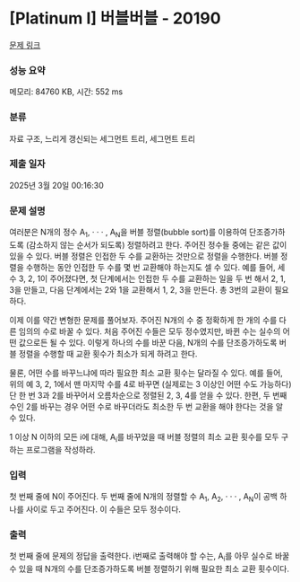 # [Platinum I] 버블버블 - 20190 

[문제 링크](https://www.acmicpc.net/problem/20190) 

### 성능 요약

메모리: 84760 KB, 시간: 552 ms

### 분류

자료 구조, 느리게 갱신되는 세그먼트 트리, 세그먼트 트리

### 제출 일자

2025년 3월 20일 00:16:30

### 문제 설명

<p>여러분은 N개의 정수 A<sub>1</sub>, · · · , A<sub>N</sub>을 버블 정렬(bubble sort)를 이용하여 단조증가하도록 (감소하지 않는 순서가 되도록) 정렬하려고 한다. 주어진 정수들 중에는 같은 값이 있을 수 있다. 버블 정렬은 인접한 두 수를 교환하는 것만으로 정렬을 수행한다. 버블 정렬을 수행하는 동안 인접한 두 수를 몇 번 교환해야 하는지도 셀 수 있다. 예를 들어, 세 수 3, 2, 1이 주어졌다면, 첫 단계에서는 인접한 두 수를 교환하는 일을 두 번 해서 2, 1, 3을 만들고, 다음 단계에서는 2와 1을 교환해서 1, 2, 3을 만든다. 총 3번의 교환이 필요하다.</p>

<p>이제 이를 약간 변형한 문제를 풀어보자. 주어진 N개의 수 중 정확하게 한 개의 수를 다른 임의의 수로 바꿀 수 있다. 처음 주어진 수들은 모두 정수였지만, 바뀐 수는 실수의 어떤 값으로든 될 수 있다. 이렇게 하나의 수를 바꾼 다음, N개의 수를 단조증가하도록 버블 정렬을 수행할 때 교환 횟수가 최소가 되게 하려고 한다.</p>

<p>물론, 어떤 수를 바꾸느냐에 따라 필요한 최소 교환 횟수는 달라질 수 있다. 예를 들어, 위의 예 3, 2, 1에서 맨 마지막 수를 4로 바꾸면 (실제로는 3 이상인 어떤 수도 가능하다) 단 한 번 3과 2를 바꾸어서 오름차순으로 정렬된 2, 3, 4를 얻을 수 있다. 한편, 두 번째 수인 2를 바꾸는 경우 어떤 수로 바꾸더라도 최소한 두 번 교환을 해야 한다는 것을 알 수 있다.</p>

<p>1 이상 N 이하의 모든 i에 대해, A<sub>i</sub>를 바꾸었을 때 버블 정렬의 최소 교환 횟수를 모두 구하는 프로그램을 작성하라.</p>

### 입력 

 <p>첫 번째 줄에 N이 주어진다. 두 번째 줄에 N개의 정렬할 수 A<sub>1</sub>, A<sub>2</sub>, · · · , A<sub>N</sub>이 공백 하나를 사이로 두고 주어진다. 이 수들은 모두 정수이다.</p>

### 출력 

 <p>첫 번째 줄에 문제의 정답을 출력한다. i번째로 출력해야 할 수는, A<sub>i</sub>를 아무 실수로 바꿀 수 있을 때 N개의 수를 단조증가하도록 버블 정렬하기 위해 필요한 최소 교환 횟수이다.</p>

